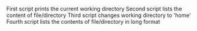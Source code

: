 First script prints the current working directory
Second script lists the content of file/directory
Third script changes working directory to 'home'
Fourth script lists the contents of file/directory in long format
